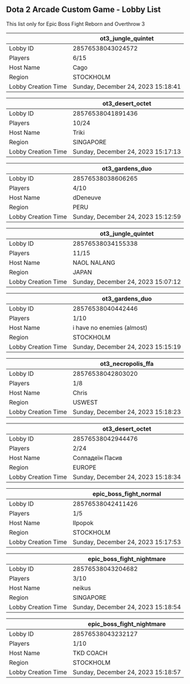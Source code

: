 ## Dota 2 Arcade Custom Game - Lobby List

This list only for Epic Boss Fight Reborn and Overthrow 3

|  | ot3_jungle_quintet |
| ------ | ------ |
| Lobby ID | 28576538043024572 |
| Players | 6/15 |
| Host Name | Cago |
| Region | STOCKHOLM |
| Lobby Creation Time | Sunday, December 24, 2023 15:18:41 |


|  | ot3_desert_octet |
| ------ | ------ |
| Lobby ID | 28576538041891436 |
| Players | 10/24 |
| Host Name | Triki |
| Region | SINGAPORE |
| Lobby Creation Time | Sunday, December 24, 2023 15:17:13 |


|  | ot3_gardens_duo |
| ------ | ------ |
| Lobby ID | 28576538038606265 |
| Players | 4/10 |
| Host Name | dDeneuve |
| Region | PERU |
| Lobby Creation Time | Sunday, December 24, 2023 15:12:59 |


|  | ot3_jungle_quintet |
| ------ | ------ |
| Lobby ID | 28576538034155338 |
| Players | 11/15 |
| Host Name | NAOL NALANG |
| Region | JAPAN |
| Lobby Creation Time | Sunday, December 24, 2023 15:07:12 |


|  | ot3_gardens_duo |
| ------ | ------ |
| Lobby ID | 28576538040442446 |
| Players | 1/10 |
| Host Name | i have no enemies (almost) |
| Region | STOCKHOLM |
| Lobby Creation Time | Sunday, December 24, 2023 15:15:19 |


|  | ot3_necropolis_ffa |
| ------ | ------ |
| Lobby ID | 28576538042803020 |
| Players | 1/8 |
| Host Name | Chris |
| Region | USWEST |
| Lobby Creation Time | Sunday, December 24, 2023 15:18:23 |


|  | ot3_desert_octet |
| ------ | ------ |
| Lobby ID | 28576538042944476 |
| Players | 2/24 |
| Host Name | Солпадеїн Пасив |
| Region | EUROPE |
| Lobby Creation Time | Sunday, December 24, 2023 15:18:34 |


|  | epic_boss_fight_normal |
| ------ | ------ |
| Lobby ID | 28576538042411426 |
| Players | 1/5 |
| Host Name | IIpopok |
| Region | STOCKHOLM |
| Lobby Creation Time | Sunday, December 24, 2023 15:17:53 |


|  | epic_boss_fight_nightmare |
| ------ | ------ |
| Lobby ID | 28576538043204682 |
| Players | 3/10 |
| Host Name | neikus |
| Region | SINGAPORE |
| Lobby Creation Time | Sunday, December 24, 2023 15:18:54 |


|  | epic_boss_fight_nightmare |
| ------ | ------ |
| Lobby ID | 28576538043232127 |
| Players | 1/10 |
| Host Name | TKD COACH |
| Region | STOCKHOLM |
| Lobby Creation Time | Sunday, December 24, 2023 15:18:57 |



